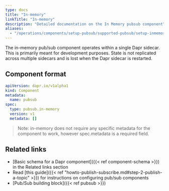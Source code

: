 ```yaml
---
type: docs
title: "In-memory"
linkTitle: "In-memory"
description: "Detailed documentation on the In Memory pubsub component"
aliases:
  - "/operations/components/setup-pubsub/supported-pubsub/setup-inmemory/"
---
```


The in-memory pub/sub component operates within a single Dapr sidecar. This is primarily meant for development purposes. State is not replicated across multiple sidecars and is lost when the Dapr sidecar is restarted.

## Component format

```yaml
apiVersion: dapr.io/v1alpha1
kind: Component
metadata:
  name: pubsub
spec:
  type: pubsub.in-memory
  version: v1
  metadata: []
```

> Note: in-memory does not require any specific metadata for the component to work, however spec.metadata is a required field.

## Related links

- [Basic schema for a Dapr component]({{< ref component-schema >}}) in the Related links section
- Read [this guide]({{< ref "howto-publish-subscribe.md#step-2-publish-a-topic" >}}) for instructions on configuring pub/sub components
- [Pub/Sub building block]({{< ref pubsub >}})
